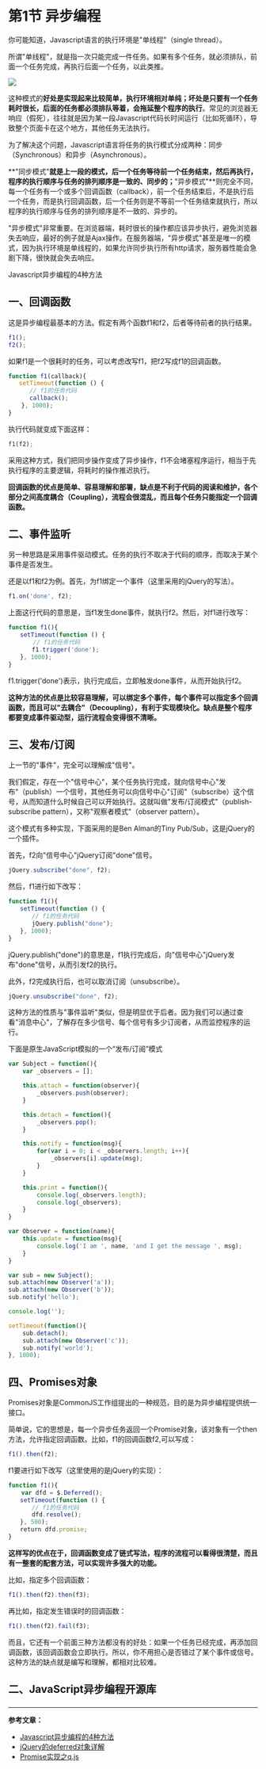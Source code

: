 # 第1节 异步编程

你可能知道，Javascript语言的执行环境是"单线程"（single thread）。

所谓"单线程"，就是指一次只能完成一件任务。如果有多个任务，就必须排队，前面一个任务完成，再执行后面一个任务，以此类推。

![](http://www.ruanyifeng.com/blogimg/asset/201212/bg2012122101.jpg)

这种模式的**好处是实现起来比较简单，执行环境相对单纯；坏处是只要有一个任务耗时很长，后面的任务都必须排队等着，会拖延整个程序的执行**。常见的浏览器无响应（假死），往往就是因为某一段Javascript代码长时间运行（比如死循环），导致整个页面卡在这个地方，其他任务无法执行。

为了解决这个问题，Javascript语言将任务的执行模式分成两种：同步（Synchronous）和异步（Asynchronous）。

**"同步模式"**就是上一段的模式，后一个任务等待前一个任务结束，然后再执行，程序的执行顺序与任务的排列顺序是一致的、同步的；**"异步模式"**则完全不同，每一个任务有一个或多个回调函数（callback），前一个任务结束后，不是执行后一个任务，而是执行回调函数，后一个任务则是不等前一个任务结束就执行，所以程序的执行顺序与任务的排列顺序是不一致的、异步的。

"异步模式"非常重要。在浏览器端，耗时很长的操作都应该异步执行，避免浏览器失去响应，最好的例子就是Ajax操作。在服务器端，"异步模式"甚至是唯一的模式，因为执行环境是单线程的，如果允许同步执行所有http请求，服务器性能会急剧下降，很快就会失去响应。

Javascript异步编程的4种方法

## 一、回调函数

这是异步编程最基本的方法。假定有两个函数f1和f2，后者等待前者的执行结果。

```js
f1();
f2();
```

如果f1是一个很耗时的任务，可以考虑改写f1，把f2写成f1的回调函数。

```js
function f1(callback){
   setTimeout(function () {
      // f1的任务代码
　　　 callback();
　  }, 1000);
}
```

执行代码就变成下面这样：

```js
f1(f2);
```

采用这种方式，我们把同步操作变成了异步操作，f1不会堵塞程序运行，相当于先执行程序的主要逻辑，将耗时的操作推迟执行。

**回调函数的优点是简单、容易理解和部署，缺点是不利于代码的阅读和维护，各个部分之间高度耦合（Coupling），流程会很混乱，而且每个任务只能指定一个回调函数。**

## 二、事件监听

另一种思路是采用事件驱动模式。任务的执行不取决于代码的顺序，而取决于某个事件是否发生。

还是以f1和f2为例。首先，为f1绑定一个事件（这里采用的jQuery的写法）。

```js
f1.on('done', f2);
```

上面这行代码的意思是，当f1发生done事件，就执行f2。然后，对f1进行改写：

```js
function f1(){
　　setTimeout(function () {
　　　  // f1的任务代码
　　　　f1.trigger('done');
　　}, 1000);
}
```

f1.trigger\('done'\)表示，执行完成后，立即触发done事件，从而开始执行f2。

**这种方法的优点是比较容易理解，可以绑定多个事件，每个事件可以指定多个回调函数，而且可以"去耦合"（Decoupling），有利于实现模块化。缺点是整个程序都要变成事件驱动型，运行流程会变得很不清晰。**

## 三、发布/订阅

上一节的"事件"，完全可以理解成"信号"。

我们假定，存在一个"信号中心"，某个任务执行完成，就向信号中心"发布"（publish）一个信号，其他任务可以向信号中心"订阅"（subscribe）这个信号，从而知道什么时候自己可以开始执行。这就叫做"发布/订阅模式"（publish-subscribe pattern），又称"观察者模式"（observer pattern）。

这个模式有多种实现，下面采用的是Ben Alman的Tiny Pub/Sub，这是jQuery的一个插件。

首先，f2向"信号中心"jQuery订阅"done"信号。

```js
jQuery.subscribe("done", f2);
```

然后，f1进行如下改写：

```js
function f1(){
　　setTimeout(function () {
　　　　// f1的任务代码
　　　　jQuery.publish("done");
　　}, 1000);
}
```

jQuery.publish\("done"\)的意思是，f1执行完成后，向"信号中心"jQuery发布"done"信号，从而引发f2的执行。

此外，f2完成执行后，也可以取消订阅（unsubscribe）。

```js
jQuery.unsubscribe("done", f2);
```

这种方法的性质与"事件监听"类似，但是明显优于后者。因为我们可以通过查看"消息中心"，了解存在多少信号、每个信号有多少订阅者，从而监控程序的运行。

下面是原生JavaScript模拟的一个“发布/订阅”模式

```js
var Subject = function(){
    var _observers = [];

    this.attach = function(observer){
        _observers.push(observer);
    }

    this.detach = function(){
        _observers.pop();
    }

    this.notify = function(msg){
        for(var i = 0; i < _observers.length; i++){
            _observers[i].update(msg);
        }
    }

    this.print = function(){
        console.log(_observers.length);
        console.log(_observers);
    }
}

var Observer = function(name){
    this.update = function(msg){
        console.log('I am ', name, 'and I get the message ', msg);
    }
}

var sub = new Subject();
sub.attach(new Observer('a'));
sub.attach(new Observer('b'));
sub.notify('hello');

console.log('');

setTimeout(function(){
    sub.detach();
    sub.attach(new Observer('c'));
    sub.notify('world');
}, 1000);
```

## 四、Promises对象

Promises对象是CommonJS工作组提出的一种规范，目的是为异步编程提供统一接口。

简单说，它的思想是，每一个异步任务返回一个Promise对象，该对象有一个then方法，允许指定回调函数。比如，f1的回调函数f2,可以写成：

```js
f1().then(f2);
```

f1要进行如下改写（这里使用的是jQuery的实现）：

```js
function f1(){
　  var dfd = $.Deferred();
　　setTimeout(function () {
　　　　// f1的任务代码
　　　　dfd.resolve();
　　}, 500);
　　return dfd.promise;
}
```

**这样写的优点在于，回调函数变成了链式写法，程序的流程可以看得很清楚，而且有一整套的配套方法，可以实现许多强大的功能。**

比如，指定多个回调函数：

```js
f1().then(f2).then(f3);
```

再比如，指定发生错误时的回调函数：

```js
f1().then(f2).fail(f3);
```

而且，它还有一个前面三种方法都没有的好处：如果一个任务已经完成，再添加回调函数，该回调函数会立即执行。所以，你不用担心是否错过了某个事件或信号。这种方法的缺点就是编写和理解，都相对比较难。

## 二、JavaScript异步编程开源库

### 

---

**参考文章：**

* [Javascript异步编程的4种方法](http://www.ruanyifeng.com/blog/2012/12/asynchronous＿javascript.html)
* [jQuery的deferred对象详解](http://www.ruanyifeng.com/blog/2011/08/a_detailed_explanation_of_jquery_deferred_object.html)
* [Promise实现之q.js](https://yq.aliyun.com/articles/53393)



